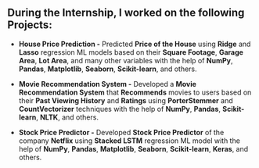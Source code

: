 ## During the Internship, I worked on the following Projects: 

- **House Price Prediction -** Predicted **Price of the House** using **Ridge** and **Lasso** regression ML models based on their **Square Footage**, **Garage Area**, **Lot Area**, and many other variables with the help of **NumPy**, **Pandas**, **Matplotlib**, **Seaborn**, **Scikit-learn**, and others.

- **Movie Recommendation System -** Developed a **Movie Recommendation System** that **Recommends** movies to users based on their **Past Viewing History** and **Ratings** using **PorterStemmer** and **CountVectorizer** techniques with the help of **NumPy**, **Pandas**, **Scikit-learn**, **NLTK**, and others.

- **Stock Price Predictor -** Developed **Stock Price Predictor** of the company **Netflix** using **Stacked LSTM** regression ML model with the help of **NumPy**, **Pandas**, **Matplotlib**, **Seaborn**, **Scikit-learn**, **Keras**, and others.
